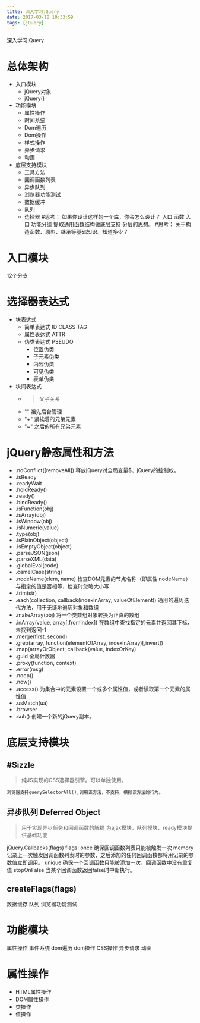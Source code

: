 ```yaml
---
title: 深入学习jQuery
date: 2017-03-18 10:33:59
tags: [jQuery]
---
```


深入学习jQuery
<!--more-->
# 总体架构
- 入口模块
    - jQuery对象
    - jQuery()
- 功能模块
    - 属性操作
    - 时间系统
    - Dom遍历
    - Dom操作
    - 样式操作
    - 异步请求
    - 动画
- 底层支持模块
    - 工具方法
    - 回调函数列表
    - 异步队列
    - 浏览器功能测试
    - 数据缓冲
    - 队列
    - 选择器
#思考：
如果你设计这样的一个库，你会怎么设计？
入口 函数
入口 功能分组 提取通用函数结构做底层支持
分层的思想。
#思考：
关于构造函数、原型、继承等基础知识。知道多少？

# 入口模块
12个分支

# 选择器表达式
- 块表达式
    - 简单表达式 ID CLASS TAG
    - 属性表达式 ATTR
    - 伪类表达式 PSEUDO
        - 位置伪类
        - 子元素伪类
        - 内容伪类
        - 可见伪类
        - 表单伪类
- 块间表达式
    - > 父子关系
    - "" 祖先后台管理
    - "+" 紧挨着的兄弟元素
    - "~" 之后的所有兄弟元素

# jQuery静态属性和方法
- .noConflict([removeAll]) 
    释放jQuery对全局变量$、jQuery的控制权。
- .isReady
- .readyWait
- .holdReady()
- .ready()
- .bindReady()
- .isFunction(obj)
- .isArray(obj)
- .isWindow(obj)
- .isNumeric(value)
- .type(obj)
- .isPlainObject(object)
- .isEmptyObject(object)
- .parseJSON(json)
- .parseXML(data)
- .globalEval(code)
- .camelCase(string)
- .nodeName(elem, name)
    检查DOM元素的节点名称（即属性 nodeName）
    与指定的值是否相等，检查时忽略大小写
- .trim(str)
- .each(collection, callback(indexInArray, valueOfElement))
    通用的遍历迭代方法，用于无缝地遍历对象和数组
- .makeArray(obj)
    将一个类数组对象转换为正真的数组
- .inArray(value, array[,fromIndex])
    在数组中查找指定的元素并返回其下标，未找到返回-1
- .merge(first, second)
- .grep(array, function(elementOfArray, indexInArray)[,invert])
- .map(arrayOrObject, callback(value, indexOrKey)
- .guid
    全局计数器
- .proxy(function, context)
- .error(msg)
- .noop()
- .now()
- .access()
    为集合中的元素设置一个或多个属性值，或者读取第一个元素的属性值
- .usMatch(ua)
- .browser
- .sub()
    创建一个新的jQuery副本。

# 底层支持模块
## #Sizzle
> 纯JS实现的CSS选择器引擎。可以单独使用。

    浏览器支持querySelectorAll(),调用该方法，不支持，模拟该方法的行为。
## 异步队列 Deferred Object
> 用于实现异步任务和回调函数的解耦
> 为ajax模块，队列模块、ready模块提供基础功能

jQuery.Callbacks(flags)
flags:
once 确保回调函数列表只能被触发一次
memory 记录上一次触发回调函数列表时的参数，之后添加的任何回调函数都将用记录的参数值立即调用。
unique 确保一个回调函数只能被添加一次，回调函数中没有重复值
stopOnFalse 当某个回调函数返回false时中断执行。
## createFlags(flags)


数据缓存
队列
浏览器功能测试
# 功能模块
属性操作
事件系统
dom遍历
dom操作
CSS操作
异步请求
动画
# 属性操作
- HTML属性操作
- DOM属性操作
- 类操作
- 值操作
